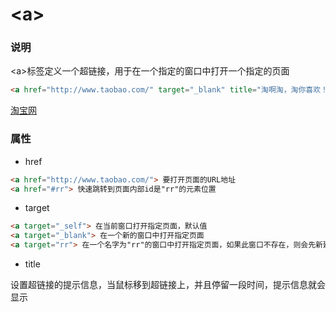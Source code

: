 # &lt;a&gt;

### 说明
&lt;a&gt;标签定义一个超链接，用于在一个指定的窗口中打开一个指定的页面
```html
<a href="http://www.taobao.com/" target="_blank" title="淘啊淘，淘你喜欢！">淘宝网</a>
```
<a href="http://www.taobao.com/" target="_blank" title="淘啊淘，淘你喜欢！">淘宝网</a>
### 属性
- href

```html
<a href="http://www.taobao.com/"> 要打开页面的URL地址
<a href="#rr"> 快速跳转到页面内部id是"rr"的元素位置
```

- target

```html
<a target="_self"> 在当前窗口打开指定页面，默认值
<a target="_blank"> 在一个新的窗口中打开指定页面
<a target="rr"> 在一个名字为"rr"的窗口中打开指定页面，如果此窗口不存在，则会先新建一个名字为"rr"的窗口
```

- title  

设置超链接的提示信息，当鼠标移到超链接上，并且停留一段时间，提示信息就会显示